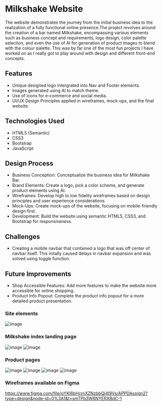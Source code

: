 # Milkshake Website
The website demonstrates the journey from the initial business idea to the realization of a fully functional online presence.The project revolves around the creation of a bar named Milkshake, encompassing various elements such as business concept and requirements, logo design, color palette  selection, and even the use of AI for generation of product images to blend with the colour palette. This was by far one of the most fun projects I have worked on as I really got to play around with design and different front-end concepts. 

## Features 
- Unique designed logo intergrated into Nav and Footer elements.
- Images generated using AI to match theme.
- Use of icons for e-commerce and social media.
- UI/UX Design Principles applied in wireframes, mock-ups, and the final website.

## Technologies Used 
- HTML5 (Semantic)
- CSS3
- Bootstrap
- JavaScript

## Design Process
- Business Conception: Conceptualize the business idea for Milkshake Bar.
- Brand Elements: Create a logo, pick a color scheme, and generate product elements using AI.
- Wireframes: Develop high to low fidelity wireframes based on design principles and user experience considerations.
- Mock-Ups: Create mock-ups of the website, focusing on mobile-friendly design first.
- Development: Build the website using semantic HTML5, CSS3, and Bootstrap for responsiveness.

## Challenges 
- Creating a mobile navbar that contained a logo that was off center of navbar itself. This initally caused delays in navbar expansion and was solved using toggle function.

## Future Improvements 
- Shop Accessible Features: Add more features to make the website more accessible for online shopping.
- Product Info Popout: Complete the product info popout for a more detailed product presentation.

### Site elements
![image](https://github.com/tillyjay/milkshakeSite/assets/97525044/a264e0db-3cf8-4f4f-84f5-1c5ec1902601)

### Milkshake index landing page 
![image](https://github.com/tillyjay/milkshakeSite/assets/97525044/f9ebb671-22f7-419d-abcb-31b1ee28e829)
![image](https://github.com/tillyjay/milkshakeSite/assets/97525044/c3bf0af4-3c62-455c-9a7b-aa61e8ecfb99)


### Product pages
![image](https://github.com/tillyjay/milkshakeSite/assets/97525044/5775de5a-718e-4213-84bb-7e6cf7a34acd)
![image](https://github.com/tillyjay/milkshakeSite/assets/97525044/2fe0b9ea-ae51-4e4a-b14e-ac8026a9e732)
![image](https://github.com/tillyjay/milkshakeSite/assets/97525044/784b06ad-fa56-4036-91dc-04c3e6c75559)
![image](https://github.com/tillyjay/milkshakeSite/assets/97525044/a272dd13-44cb-4d6f-a856-50f7daf1b0e0)

### Wireframes available on Figma
https://www.figma.com/file/gYKl6bHcmXZNzbbQj4I9Vs/APPDAssign2?type=design&node-id=0%3A1&t=smTPb3W6NYERXBdC-1

